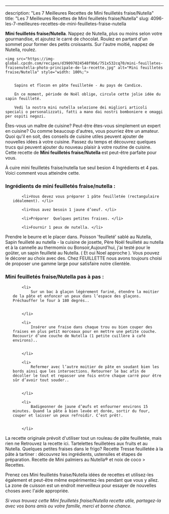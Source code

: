 ---
description: "Les 7 Meilleures Recettes de Mini feuilletés fraise/Nutella"
title: "Les 7 Meilleures Recettes de Mini feuilletés fraise/Nutella"
slug: 4096-les-7-meilleures-recettes-de-mini-feuilletes-fraise-nutella

<p>
	<strong>Mini feuilletés fraise/Nutella</strong>. 
	Nappez de Nutella, plus ou moins selon votre gourmandise, et ajoutez le carré de chocolat. Roulez en partant d&#39;un sommet pour former des petits croissants. Sur l&#39;autre moitié, nappez de Nutella, roulez.
</p>
<p>
	
	<img src="https://img-global.cpcdn.com/recipes/d39097024548f9b6/751x532cq70/mini-feuilletes-fraisenutella-photo-principale-de-la-recette.jpg" alt="Mini feuilletés fraise/Nutella" style="width: 100%;">
	
	
		Sapins et flocon en pâte feuilletée - Au pays de Candice.
	
		En ce moment, période de Noël oblige, circule cette jolie idée du sapin feuilleté.
	
		Vedi la nostra mini nutella selezione dei migliori articoli speciali o personalizzati, fatti a mano dai nostri bomboniere e omaggi per ospiti negozi.
	
</p>

Êtes-vous un maître de cuisine? Peut-être êtes-vous simplement un expert en cuisine? Ou comme beaucoup d'autres, vous pourriez être un amateur. Quoi qu'il en soit, des conseils de cuisine utiles peuvent ajouter de nouvelles idées à votre cuisine. Passez du temps et découvrez quelques trucs qui peuvent ajouter du nouveau plaisir à votre routine de cuisine. Cette recette de <strong> Mini feuilletés fraise/Nutella </strong> est peut-être parfaite pour vous.

<!--inarticleads1-->

À cuire mini feuilletés fraise/nutella tue seul besion 4 Ingrédients et 4 pas. Voici comment vous atteindre cette.

<h3>Ingrédients de mini feuilletés fraise/nutella :</h3>

<ol>
	
		<li>Vous devez vous préparer 1 pâte feuilletée (rectangulaire idéalement). </li>
	
		<li>Vous avez besoin 1 jaune d’oeuf. </li>
	
		<li>Préparer  Quelques petites fraises. </li>
	
		<li>Fournir 1 peux de nutella. </li>
	
</ol>

Prendre le beurre et le placer dans. Poisson &#39;feuilleté&#39; sablé au Nutella, Sapin feuilleté au nutella - la cuisine de josette, Père Noël feuilleté au nutella et à la cannelle au thermomix ou Bonsoir,Aujourd&#39;hui, j&#39;ai testé pour le goûter, un sapin feuilleté au Nutella. ( Et oui Noel approche ). Vous pouvez le décorer au choix avec des. Chez FEUILLETTE nous avons toujours choisi de proposer une gamme large pour satisfaire notre clientèle. 

<!--inarticleads2-->

<h3>Mini feuilletés fraise/Nutella pas à pas :</h3>

<ol>
	
		<li>
			Sur un bac à glaçon légèrement fariné, étendre la moitier de la pâte et enfoncer un peux dans l’espace des glaçons. Préchauffer le four à 180 degrés..
			
			
		</li>
	
		<li>
			Insérer une fraise dans chaque trou ou bien couper des fraises en plus petit morceaux pour en mettre une petite couche. Recouvrir d’une couche de Nutella (1 petite cuillère à café environs)..
			
			
		</li>
	
		<li>
			Refermer avec l’autre moitier de pâte en soudant bien les bords ainsi que les intersections. Retourner le bac afin de décoller le tout et repasser une fois entre chaque carré pour être sûr d’avoir tout souder..
			
			
		</li>
	
		<li>
			Badigeonner de jaune d’œufs et enfourner environs 15 minutes. Quand la pâte à bien levée et dorée, sortir du four, couper et laisser un peux refroidir. C’est prêt!.
			
			
		</li>
	
</ol>

La recette originale prévoit d&#39;utiliser tout un rouleau de pâte feuilletée, mais rien ne Retrouvez la recette ici. Tartelettes feuilletées aux fruits et au Nutella. Quelques petites fraises dans le frigo? Recette Tresse feuilletée à la pâte à tartiner : découvrez les ingrédients, ustensiles et étapes de préparation. Recette de Mini palmiers au Nutella® et noix de coco &gt; Recettes. 

<!--inarticleads1-->

<p>
Prenez ces Mini feuilletés fraise/Nutella idées de recettes et utilisez-les également et peut-être même expérimentez-les pendant que vous y allez. La zone de cuisson est un endroit merveilleux pour essayer de nouvelles choses avec l'aide appropriée.
</p>

<p>
<i>Si vous trouvez cette Mini feuilletés fraise/Nutella recette utile, partagez-la avec vos bons amis ou votre famille, merci et bonne chance.</i>
</p>
